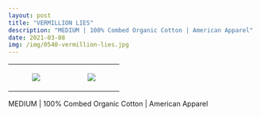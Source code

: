 ```yaml
---
layout: post
title: "VERMILLION LIES"
description: "MEDIUM | 100% Combed Organic Cotton | American Apparel"
date: 2021-03-08
img: /img/0540-vermillion-lies.jpg
---
```




<table style="width:100%;"><tr><td style="vertical-align:top;">
      <figure class="tmblr-full" data-orig-height="2048" data-orig-width="1365" data-orig-src="https://concertshirts.netlify.app/shirts/0540/0540-01.jpg"><img src="https://64.media.tumblr.com/740cda9147bba2f260c61062fedae935/f635c0ee63e8603c-54/s540x810/42d0bcefb67da1777699ae2a3f5ac4734de0c4f1.jpg" data-orig-height="2048" data-orig-width="1365" data-orig-src="https://concertshirts.netlify.app/shirts/0540/0540-01.jpg"/></figure></td>
    <td style="vertical-align:top;">
      <figure class="tmblr-full" data-orig-height="2048" data-orig-width="1365" data-orig-src="https://concertshirts.netlify.app/shirts/0540/0540-02.jpg"><img src="https://64.media.tumblr.com/64aeb4e194f2dc1621f1bea140c41481/f635c0ee63e8603c-8c/s540x810/1f29318185a848a64948eb545eef8f6cca3fc0f4.jpg" data-orig-height="2048" data-orig-width="1365" data-orig-src="https://concertshirts.netlify.app/shirts/0540/0540-02.jpg"/></figure></td>
  </tr></table><p>
  MEDIUM | 100% Combed Organic Cotton | American Apparel
</p>
